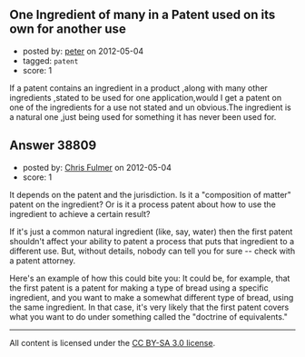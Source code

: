 ## One Ingredient of many in a Patent used on its own for another use

- posted by: [peter](https://stackexchange.com/users/-1/17811-peter) on 2012-05-04
- tagged: `patent`
- score: 1

If a patent contains an ingredient in a product ,along with many other ingredients ,stated to be used for one application,would I get a patent on one of the ingredients  for a use not stated and un obvious.The ingredient is a natural one ,just being used for something it has never been used for.


## Answer 38809

- posted by: [Chris Fulmer](https://stackexchange.com/users/-1/17026-chris-fulmer) on 2012-05-04
- score: 1

It depends on the patent and the jurisdiction.  Is it a "composition of matter" patent on the ingredient?  Or is it a process patent about how to use the ingredient to achieve a certain result?  

If it's just a common natural ingredient (like, say, water) then the first patent shouldn't affect your ability to patent a process that puts that ingredient to a different use.  But, without details, nobody can tell you for sure -- check with a patent attorney.

Here's an example of how this could bite you:  It could be, for example, that the first patent is a patent for making a type of bread using a specific ingredient, and you want to make a somewhat different type of bread, using the same ingredient.  In that case, it's very likely that the first patent covers what you want to do under something called the "doctrine of equivalents."



---

All content is licensed under the [CC BY-SA 3.0 license](https://creativecommons.org/licenses/by-sa/3.0/).
